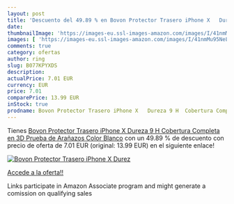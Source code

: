 ```yaml
---
layout: post
title: 'Descuento del 49.89 % en Bovon Protector Trasero iPhone X   Durez'
date: 
thumbnailImage: 'https://images-eu.ssl-images-amazon.com/images/I/41nmMu95NeL._SL200_.jpg'
images: [ 'https://images-eu.ssl-images-amazon.com/images/I/41nmMu95NeL._SL200_.jpg' ]
comments: true
category: ofertas
author: ring
slug: B077KPYXDS
description:
actualPrice: 7.01 EUR
currency: EUR
price: 7.01
comparePrice: 13.99 EUR
inStock: true
prodname: Bovon Protector Trasero iPhone X   Dureza 9 H  Cobertura Completa en 3D  Prueba de Arañazos  Color Blanco
---
```


Tienes [Bovon Protector Trasero iPhone X   Dureza 9 H  Cobertura Completa en 3D  Prueba de Arañazos  Color Blanco](https://www.amazon.es/dp/B077KPYXDS/?tag=tolees-21) con un 49.89 % de descuento con precio de oferta de 7.01 EUR (original: 13.99 EUR) en el siguiente enlace!

[![Bovon Protector Trasero iPhone X   Durez](https://images-eu.ssl-images-amazon.com/images/I/41nmMu95NeL._SL200_.jpg)](https://www.amazon.es/dp/B077KPYXDS/?tag=tolees-21)

[Accede a la oferta!!](https://www.amazon.es/dp/B077KPYXDS/?tag=tolees-21)

Links participate in Amazon Associate program and might generate a comission on qualifying sales


